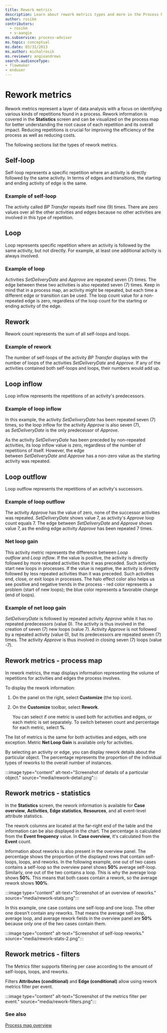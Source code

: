 ```yaml
---
title: Rework metrics
description: Learn about rework metrics types and more in the Process Mining desktop app.
author: rosikm
contributors:
  - rosikm
  - v-aangie
ms.subservice: process-advisor
ms.topic: conceptual
ms.date: 03/31/2013
ms.author: michalrosik
ms.reviewer: angieandrews
search.audienceType:
- flowmaker
- enduser
---
```


# Rework metrics

Rework metrics represent a layer of data analysis with a focus on identifying various kinds of repetitions found in a process. Rework information is covered in the **Statistics** screen and can be visualized on the process map for better understanding the root cause of each repetition and its overall impact. Reducing repetitions is crucial for improving the efficiency of the process as well as reducing costs.

The following sections list the types of rework metrics.

## Self-loop

Self-loop represents a specific repetition where an activity is directly followed by the same activity. In terms of edges and transitions, the starting and ending activity of edge is the same.

### Example of self-loop

The activity called *BP Transfer* repeats itself nine (9) times. There are zero values over all the other activities and edges because no other activities are involved in this type of repetition.

## Loop

Loop represents specific repetition where an activity is followed by the same activity, but not directly. For example, at least one additional activity is always involved.

### Example of loop

Activities *SetDeliveryDate* and *Approve* are repeated seven (7) times. The edge between these two activities is also repeated seven (7) times. Keep in mind that in a process map, an activity might be repeated, but each time a different edge or transition can be used. The loop count value for a non-repeated edge is zero, regardless of the loop count for the starting or ending activity of the edge.

## Rework

Rework count represents the sum of all self-loops and loops.

### Example of rework

The number of self-loops of the activity *BP Transfer* displays with the number of loops of the activities *SetDeliveryDate* and *Approve*. If any of the activities contained both self-loops and loops, their numbers would add up.

## Loop inflow

Loop inflow represents the repetitions of an activity's predecessors.

### Example of loop inflow

In this example, the activity *SetDeliveryDate* has been repeated seven (7) times, so the loop inflow for the activity *Approve* is also seven (7), as *SetDeliveryDate* is the only predecessor of *Approve*.

As the activity *SetDeliveryDate* has been preceded by non-repeated activities, its loop inflow value is zero, regardless of the number of repetitions of itself. However, the edge between *SetDeliveryDate* and *Approve* has a non-zero value as the starting activity was repeated.

## Loop outflow

Loop outflow represents the repetitions of an activity's successors.

### Example of loop outflow

The activity *Approve* has the value of zero, none of the successor activities was repeated. *SetDeliveryDate* shows value 7, as activity's *Approve* loop count equals 7. The edge between *SetDeliveryDate* and *Approve* shows value 7, as the ending edge activity *Approve* has been repeated 7 times.

### Net loop gain

This activity metric represents the difference between *Loop outflow* and *Loop inflow*. If the value is positive, the activity is directly followed by more repeated activities than it was preceded. Such activities start new loops in processes. If the value is negative, the activity is directly followed by less repeated activities than it was preceded. Such activities end, close, or exit loops in processes. The halo effect color also helps us see positive and negative trends in the process - red color represents a problem (start of new loops); the blue color represents a favorable change (end of loops).

### Example of net loop gain

*SetDeliveryDate* is followed by repeated activity *Approve* while it has no repeated predecessors (value 0). The activity is thus involved in the creation of seven (7) new loops (value 7). Activity *Approve* is not followed by a repeated activity (value 0), but its predecessors are repeated seven (7) times. The activity *Approve* is thus involved in closing seven (7) loops (value -7).

## Rework metrics - process map

In rework metrics, the map displays information representing the volume of repetitions for activities and edges the process involves.

To display the rework information:

1. On the panel on the right, select **Customize** (the top icon).

1. On the **Customize** toolbar, select **Rework**.

    You can select if one metric is used both for activities and edges, or each metric is set separately. To switch between count and percentage for each metric, select **%**.

The list of metrics is the same for both activities and edges, with one exception. Metric **Net Loop Gain** is available only for activities.

By selecting an activity or edge, you can display rework details about the particular object. The percentage represents the proportion of the individual types of reworks to the overall number of instances.

:::image type="content" alt-text="Screenshot of details of a particular object." source="media/rework-detail.png":::

## Rework metrics - statistics

In the **Statistics** screen, the rework information is available for **Case overview**, **Activities**, **Edge statistics**, **Resources**, and all event-level attribute statistics.

The rework columns are located at the far-right end of the table and the information can be also displayed in the chart. The percentage is calculated from the **Event frequency** value. In **Case overview**, it's calculated from the **Event** count.

Information about reworks is also present in the overview panel. The percentage shows the proportion of the displayed rows that contain self-loops, loops, and reworks. In the following example, one out of two cases contains a self-loop so the overview panel shows **50%** average self-loop. Similarly, one out of the two contains a loop. This is why the average loop shows **50%**. This means that both cases contain a rework, so the average rework shows **100%**.

:::image type="content" alt-text="Screenshot of an overview of reworks." source="media/rework-stats.png":::

In this example, one case contains one self-loop and one loop. The other one doesn't contain any reworks. That means the average self-loop, average loop, and average rework fields in the overview panel are **50%** because only one of the two cases contain them.

:::image type="content" alt-text="Screenshot of self-loop reworks." source="media/rework-stats-2.png":::

## Rework metrics - filters

The Metrics filter supports filtering per case according to the amount of self-loops, loops, and reworks.

Filters **Attributes (conditional)** and **Edge (conditional)** allow using rework metrics filter per event.

:::image type="content" alt-text="Screenshot of the metrics filter per event." source="media/rework-filters.png":::

### See also

[Process map overview](process-map.md)
